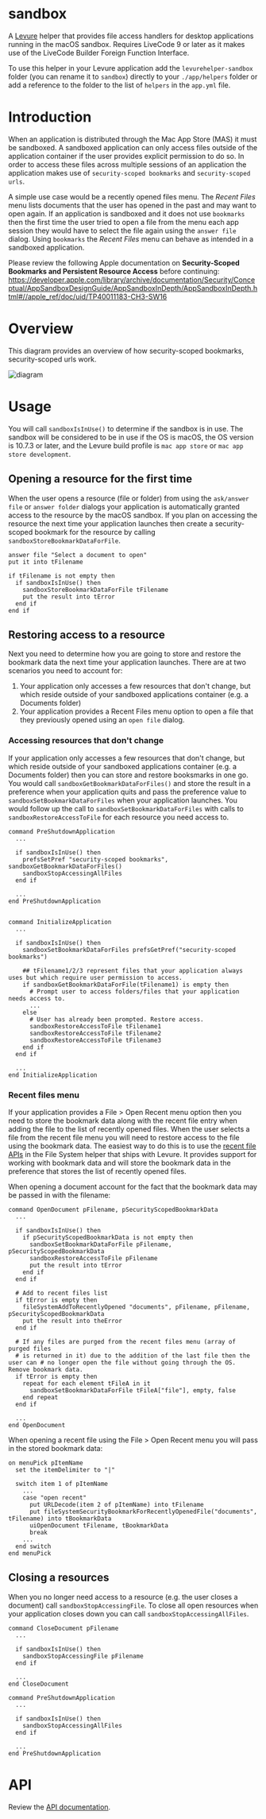 # sandbox
A [Levure](https://github.com/trevordevore/levure) helper that provides file access handlers for desktop applications running in the macOS sandbox. Requires LiveCode 9 or later as it makes use of the LiveCode Builder Foreign Function Interface.

To use this helper in your Levure application add the `levurehelper-sandbox` folder (you can rename it to `sandbox`) directly to your `./app/helpers` folder or add a reference to the folder to the list of `helpers` in the `app.yml` file.

# Introduction

When an application is distributed through the Mac App Store (MAS) it must be sandboxed. A sandboxed application can only access files outside of the application container if the user provides explicit permission to do so. In order to access these files across multiple sessions of an application the application makes use of `security-scoped bookmarks` and `security-scoped urls`.

A simple use case would be a recently opened files menu. The *Recent Files* menu lists documents that the user has opened in the past and may want to open again. If an application is sandboxed and it does not use `bookmarks` then the first time the user tried to open a file from the menu each app session they would have to select the file again using the `answer file` dialog. Using `bookmarks` the *Recent Files* menu can behave as intended in a sandboxed application.

Please review the following Apple documentation on **Security-Scoped Bookmarks and Persistent Resource Access** before continuing: https://developer.apple.com/library/archive/documentation/Security/Conceptual/AppSandboxDesignGuide/AppSandboxInDepth/AppSandboxInDepth.html#//apple_ref/doc/uid/TP40011183-CH3-SW16

# Overview

This diagram provides an overview of how security-scoped bookmarks, security-scoped urls work.

![diagram](./docs/working-with-security-scoped-bookmarks.png  "Diagram")

# Usage

You will call `sandboxIsInUse()` to determine if the sandbox is in use. The sandbox will be considered to be in use if the OS is macOS, the OS version is 10.7.3 or later, and the Levure build profile is `mac app store` or `mac app store development`.

## Opening a resource for the first time
When the user opens a resource (file or folder) from using the `ask/answer file` or `answer folder` dialogs your application is automatically granted access to the resource by the macOS sandbox. If you plan on accessing the resource the next time your application launches then create a security-scoped bookmark for the resource by calling `sandboxStoreBookmarkDataForFile`.

```
answer file "Select a document to open"
put it into tFilename

if tFilename is not empty then
  if sandboxIsInUse() then
    sandboxStoreBookmarkDataForFile tFilename
    put the result into tError
  end if
end if
```

## Restoring access to a resource
Next you need to determine how you are going to store and restore the bookmark data the next time your application launches. There are at two scenarios you need to account for:

1. Your application only accesses a few resources that don't change, but which reside outside of your sandboxed applications container (e.g. a Documents folder)
2. Your application provides a Recent Files menu option to open a file that they previously opened using an `open file` dialog.

### Accessing resources that don't change

If your application only accesses a few resources that don't change, but which reside outside of your sandboxed applications container (e.g. a Documents folder) then you can store and restore booksmarks in one go. You would call `sandboxGetBookmarkDataForFiles()` and store the result in a preference when your application quits and pass the preference value to `sandboxSetBookmarkDataForFiles` when your application launches. You would follow up the call to `sandboxSetBookmarkDataForFiles` with calls to `sandboxRestoreAccessToFile` for each resource you need access to.

```
command PreShutdownApplication
  ...

  if sandboxIsInUse() then
    prefsSetPref "security-scoped bookmarks", sandboxGetBookmarkDataForFiles()
    sandboxStopAccessingAllFiles
  end if

  ...
end PreShutdownApplication


command InitializeApplication
  ...

  if sandboxIsInUse() then
    sandboxSetBookmarkDataForFiles prefsGetPref("security-scoped bookmarks")

    ## tFilename1/2/3 represent files that your application always uses but which require user permission to access.
    if sandboxGetBookmarkDataForFile(tFilename1) is empty then
      # Prompt user to access folders/files that your application needs access to.
      ...
    else
      # User has already been prompted. Restore access.
      sandboxRestoreAccessToFile tFilename1
      sandboxRestoreAccessToFile tFilename2
      sandboxRestoreAccessToFile tFilename3
    end if
  end if

  ...
end InitializeApplication
```

### Recent files menu

If your application provides a File > Open Recent menu option then you need to store the bookmark data along with the recent file entry when adding the file to the list of recently opened files. When the user selects a file from the recent file menu you will need to restore access to the file using the bookmark data. The easiest way to do this is to use the [recent file APIs](https://github.com/trevordevore/levure/wiki/helper-file_system#recent-files) in the File System helper that ships with Levure. It provides support for working with bookmark data and will store the bookmark data in the preference that stores the list of recently opened files.

When opening a document account for the fact that the bookmark data may be passed in with the filename:

```
command OpenDocument pFilename, pSecurityScopedBookmarkData
  ...

  if sandboxIsInUse() then
    if pSecurityScopedBookmarkData is not empty then
      sandboxSetBookmarkDataForFile pFilename, pSecurityScopedBookmarkData
      sandboxRestoreAccessToFile pFilename
      put the result into tError
    end if
  end if

  # Add to recent files list
  if tError is empty then
    fileSystemAddToRecentlyOpened "documents", pFilename, pFilename, pSecurityScopedBookmarkData
    put the result into theError
  end if

  # If any files are purged from the recent files menu (array of purged files
  # is returned in it) due to the addition of the last file then the user can # no longer open the file without going through the OS. Remove bookmark data.
  if tError is empty then
    repeat for each element tFileA in it
      sandboxSetBookmarkDataForFile tFileA["file"], empty, false
    end repeat
  end if

  ...
end OpenDocument
```

When opening a recent file using the File > Open Recent menu you will pass in the stored bookmark data:

```
on menuPick pItemName
  set the itemDelimiter to "|"

  switch item 1 of pItemName
    ...
    case "open recent"
      put URLDecode(item 2 of pItemName) into tFilename
      put fileSystemSecurityBookmarkForRecentlyOpenedFile("documents", tFilename) into tBookmarkData
      uiOpenDocument tFilename, tBookmarkData
      break
    ...
  end switch
end menuPick
```

## Closing a resources

When you no longer need access to a resource (e.g. the user closes a document) call `sandboxStopAccessingFile`. To close all open resources when your application closes down you can call `sandboxStopAccessingAllFiles`.

```
command CloseDocument pFilename
  ...

  if sandboxIsInUse() then
    sandboxStopAccessingFile pFilename
  end if

  ...
end CloseDocument
```

```
command PreShutdownApplication
  ...

  if sandboxIsInUse() then
    sandboxStopAccessingAllFiles
  end if

  ...
end PreShutdownApplication
```

# API

Review the [API documentation](./docs/sandbox.md).

